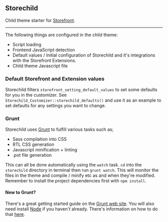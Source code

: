 ## Storechild

Child theme starter for [Storefront](https://www.woothemes.com/storefront/).

---

The following things are configured in the child theme:

* Script loading
* Frontend JavaScript detection
* Default values / Initial configuration of Storechild and it's integrations with the Storefront Extensions.
* Child theme Javascript file

### Default Storefront and Extension values

Storechild filters `storefront_setting_default_values` to set some defaults for you in the customizer. See `Storechild_Customizer::storechild_defaults()` and use it as an example to set defaults for any settings you want
to change.

### Grunt
Storechild uses [Grunt](http://gruntjs.com/) to fulfill various tasks such as;

* Sass compilation into CSS
* RTL CSS generation
* Javascript minification + linting
* .pot file generation

This can all be done automatically using the `watch` task. `cd` into the `storechild` directory in terminal then run
`grunt watch`. This will monitor the files in the theme and compile / minify etc as and when they're modified. Remember
to install the project dependencies first with `npm install`.

#### New to Grunt?
There's a great getting started guide on the [Grunt web site](http://gruntjs.com/getting-started). You will also need
install [Node](https://nodejs.org/) if you haven't already. There's information on how to do that [here](https://docs.npmjs.com/getting-started/installing-node).